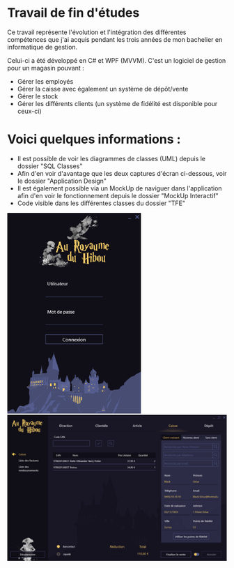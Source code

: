# Travail de fin d'études

Ce travail représente l'évolution et l'intégration des différentes compétences que j'ai acquis pendant les trois années de mon bachelier en informatique de gestion.

Celui-ci a été développé en C# et WPF (MVVM).
C'est un logiciel de gestion pour un magasin pouvant : 
- Gérer les employés
- Gérer la caisse avec également un système de dépôt/vente 
- Gérer le stock
- Gérer les différents clients (un système de fidélité est disponible pour ceux-ci)

# Voici quelques informations :
- Il est possible de voir les diagrammes de classes (UML) depuis le dossier "SQL Classes"
- Afin d'en voir d'avantage que les deux captures d'écran ci-dessous, voir le dossier "Application Design"
- Il est également possible via un MockUp de naviguer dans l'application afin d'en voir le fonctionnement depuis le dossier "MockUp Interactif"
- Code visible dans les différentes classes du dossier "TFE"

<p>
<img src="https://github.com/MhlBenoit/Portfolio_TFE/blob/main/Application%20Design/Conne_1.png" width="307"> 
<img src="https://github.com/MhlBenoit/Portfolio_TFE/blob/main/Application%20Design/Appli_4.png" width="700">
</p>
